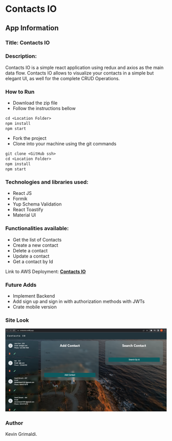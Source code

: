 # Contacts IO

## App Information

### Title: Contacts IO

### Description:

Contacts IO is a simple react application using redux and axios as the main data flow. Contacts IO allows to visualize your contacts in a simple but elegant UI, as well for the complete CRUD Operations.

### How to Run

- Download the zip file
- Follow the instructions bellow

```NodeJS
cd <Location Folder>
npm install
npm start
```

- Fork the project
- Clone into your machine using the git commands

```NodeJS
git clone <GitHub ssh>
cd <Location Folder>
npm install
npm start
```

### Technologies and libraries used:

- React JS
- Formik
- Yup Schema Validation
- React Toastify
- Material UI

### Functionalities available:

- Get the list of Contacts
- Create a new contact
- Delete a contact
- Update a contact
- Get a contact by Id

Link to AWS Deployment: **[Contacts IO](https://contactsio.netlify.app/)**

### Future Adds

- Implement Backend
- Add sign up and sign in with authorization methods with JWTs
- Crate mobile version

### Site Look

![image](./src/assets/contactsio1.png)

### Author

Kevin Grimaldi.
